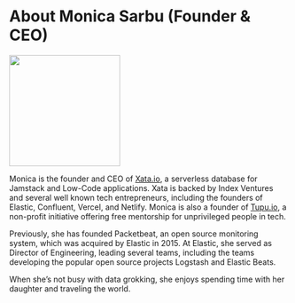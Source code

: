 # About Monica Sarbu (Founder & CEO)

<img src="https://github.com/xataio/company/blob/main/founder/monica2.png" width="200">


Monica is the founder and CEO of [Xata.io](https://xata.io), a serverless database for Jamstack and Low-Code applications. Xata is backed by Index Ventures and several well known tech entrepreneurs, including the founders of Elastic, Confluent, Vercel, and Netlify. Monica is also a founder of [Tupu.io](https://tupu.io), a non-profit initiative offering free mentorship for unprivileged people in tech.

Previously, she has founded Packetbeat, an open source monitoring system, which was acquired by Elastic in 2015. At Elastic, she served as Director of Engineering, leading several teams, including the teams developing the popular open source projects Logstash and Elastic Beats.

When she’s not busy with data grokking, she enjoys spending time with her daughter and traveling the world.
